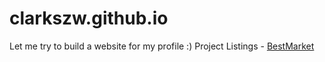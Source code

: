 # clarkszw.github.io
Let me try to build a website for my profile :)
Project Listings - [BestMarket](./R/BestMarket/BestMarket.html)
